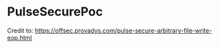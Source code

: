 # PulseSecurePoc

Credit to:
https://offsec.provadys.com/pulse-secure-arbitrary-file-write-eop.html

